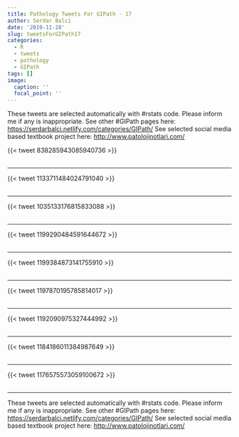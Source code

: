 ```yaml
---
title: Pathology Tweets For GIPath - 17
author: Serdar Balci
date: '2019-11-28'
slug: tweetsForGIPath17
categories:
  - R
  - tweets
  - pathology
  - GIPath
tags: []
image:
  caption: ''
  focal_point: ''
---
```



These tweets are selected automatically with #rstats code. Please inform me if any is inappropriate.
See other #GIPath pages here: https://serdarbalci.netlify.com/categories/GIPath/ 
See selected social media based textbook project here: http://www.patolojinotlari.com/

{{< tweet 838285943085940736 >}}
<br>
<br>
<hr>
{{< tweet 1133711484024791040 >}}
<br>
<br>
<hr>
{{< tweet 1035133176815833088 >}}
<br>
<br>
<hr>
{{< tweet 1199290484591644672 >}}
<br>
<br>
<hr>
{{< tweet 1199384873141755910 >}}
<br>
<br>
<hr>
{{< tweet 1197870195785814017 >}}
<br>
<br>
<hr>
{{< tweet 1192090975327444992 >}}
<br>
<br>
<hr>
{{< tweet 1184186011384987649 >}}
<br>
<br>
<hr>
{{< tweet 1176575573059100672 >}}
<br>
<br>
<hr>


These tweets are selected automatically with #rstats code. Please inform me if any is inappropriate.
See other #GIPath pages here: https://serdarbalci.netlify.com/categories/GIPath/ 
See selected social media based textbook project here: http://www.patolojinotlari.com/
